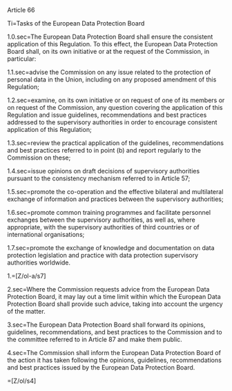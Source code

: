 Article 66

Ti=Tasks of the European Data Protection Board

1.0.sec=The European Data Protection Board shall ensure the consistent application of this Regulation. To this effect, the European Data Protection Board shall, on its own initiative or at the request of the Commission, in particular: 

1.1.sec=advise the Commission on any issue related to the protection of personal data in the Union, including on any proposed amendment of this Regulation;

1.2.sec=examine, on its own initiative or on request of one of its members or on request of the Commission, any question covering the application of this Regulation and issue guidelines, recommendations and best practices addressed to the supervisory authorities in order to encourage consistent application of this Regulation;

1.3.sec=review the practical application of the guidelines, recommendations and best practices referred to in point (b) and report regularly to the Commission on these;

1.4.sec=issue opinions on draft decisions of supervisory authorities pursuant to the consistency mechanism referred to in Article 57;

1.5.sec=promote the co-operation and the effective bilateral and multilateral exchange of information and practices between the supervisory authorities;

1.6.sec=promote common training programmes and facilitate personnel exchanges between the supervisory authorities, as well as, where appropriate, with the supervisory authorities of third countries or of international organisations;

1.7.sec=promote the exchange of knowledge and documentation on data protection legislation and practice with data protection supervisory authorities worldwide.

1.=[Z/ol-a/s7]

2.sec=Where the Commission requests advice from the European Data Protection Board, it may lay out a time limit within which the European Data Protection Board shall provide such advice, taking into account the urgency of the matter.

3.sec=The European Data Protection Board shall forward its opinions, guidelines, recommendations, and best practices to the Commission and to the committee referred to in Article 87 and make them public.

4.sec=The Commission shall inform the European Data Protection Board of the action it has taken following the opinions, guidelines, recommendations and best practices issued by the European Data Protection Board.

=[Z/ol/s4]